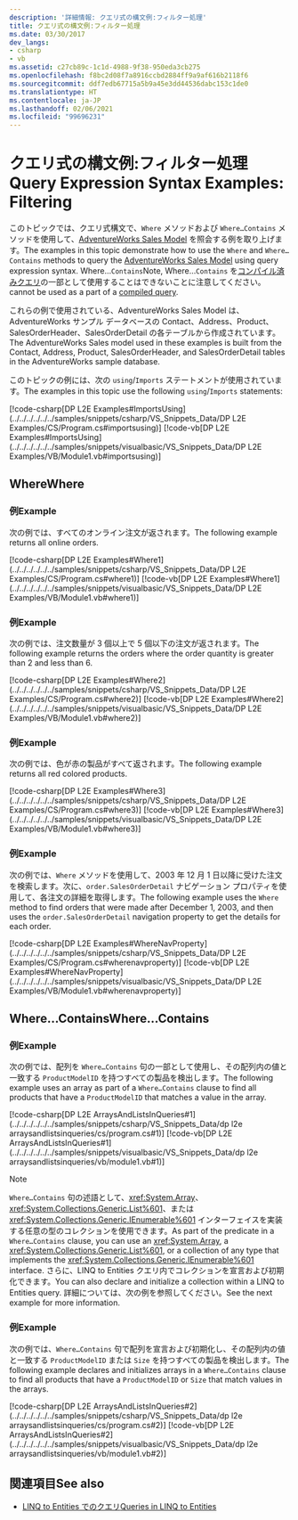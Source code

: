 ```yaml
---
description: '詳細情報: クエリ式の構文例:フィルター処理'
title: クエリ式の構文例:フィルター処理
ms.date: 03/30/2017
dev_langs:
- csharp
- vb
ms.assetid: c27cb89c-1c1d-4988-9f38-950eda3cb275
ms.openlocfilehash: f8bc2d08f7a8916ccbd2884ff9a9af616b2118f6
ms.sourcegitcommit: ddf7edb67715a5b9a45e3dd44536dabc153c1de0
ms.translationtype: HT
ms.contentlocale: ja-JP
ms.lasthandoff: 02/06/2021
ms.locfileid: "99696231"
---
```

# <a name="query-expression-syntax-examples-filtering"></a><span data-ttu-id="a8d0c-103">クエリ式の構文例:フィルター処理</span><span class="sxs-lookup"><span data-stu-id="a8d0c-103">Query Expression Syntax Examples: Filtering</span></span>

<span data-ttu-id="a8d0c-104">このトピックでは、クエリ式構文で、`Where` メソッドおよび `Where…Contains` メソッドを使用して、[AdventureWorks Sales Model](https://github.com/Microsoft/sql-server-samples/releases/tag/adventureworks) を照会する例を取り上げます。</span><span class="sxs-lookup"><span data-stu-id="a8d0c-104">The examples in this topic demonstrate how to use the `Where` and `Where…Contains` methods to query the [AdventureWorks Sales Model](https://github.com/Microsoft/sql-server-samples/releases/tag/adventureworks) using query expression syntax.</span></span> <span data-ttu-id="a8d0c-105">Where…`Contains`</span><span class="sxs-lookup"><span data-stu-id="a8d0c-105">Note, Where…`Contains`</span></span> <span data-ttu-id="a8d0c-106">を[コンパイル済みクエリ](compiled-queries-linq-to-entities.md)の一部として使用することはできないことに注意してください。</span><span class="sxs-lookup"><span data-stu-id="a8d0c-106">cannot be used as a part of a [compiled query](compiled-queries-linq-to-entities.md).</span></span>  
  
 <span data-ttu-id="a8d0c-107">これらの例で使用されている、AdventureWorks Sales Model は、AdventureWorks サンプル データベースの Contact、Address、Product、SalesOrderHeader、SalesOrderDetail の各テーブルから作成されています。</span><span class="sxs-lookup"><span data-stu-id="a8d0c-107">The AdventureWorks Sales model used in these examples is built from the Contact, Address, Product, SalesOrderHeader, and SalesOrderDetail tables in the AdventureWorks sample database.</span></span>  
  
 <span data-ttu-id="a8d0c-108">このトピックの例には、次の `using`/`Imports` ステートメントが使用されています。</span><span class="sxs-lookup"><span data-stu-id="a8d0c-108">The examples in this topic use the following `using`/`Imports` statements:</span></span>  
  
 [!code-csharp[DP L2E Examples#ImportsUsing](../../../../../../samples/snippets/csharp/VS_Snippets_Data/DP L2E Examples/CS/Program.cs#importsusing)]
 [!code-vb[DP L2E Examples#ImportsUsing](../../../../../../samples/snippets/visualbasic/VS_Snippets_Data/DP L2E Examples/VB/Module1.vb#importsusing)]  
  
## <a name="where"></a><span data-ttu-id="a8d0c-109">Where</span><span class="sxs-lookup"><span data-stu-id="a8d0c-109">Where</span></span>  
  
### <a name="example"></a><span data-ttu-id="a8d0c-110">例</span><span class="sxs-lookup"><span data-stu-id="a8d0c-110">Example</span></span>  

 <span data-ttu-id="a8d0c-111">次の例では、すべてのオンライン注文が返されます。</span><span class="sxs-lookup"><span data-stu-id="a8d0c-111">The following example returns all online orders.</span></span>  
  
 [!code-csharp[DP L2E Examples#Where1](../../../../../../samples/snippets/csharp/VS_Snippets_Data/DP L2E Examples/CS/Program.cs#where1)]
 [!code-vb[DP L2E Examples#Where1](../../../../../../samples/snippets/visualbasic/VS_Snippets_Data/DP L2E Examples/VB/Module1.vb#where1)]  
  
### <a name="example"></a><span data-ttu-id="a8d0c-112">例</span><span class="sxs-lookup"><span data-stu-id="a8d0c-112">Example</span></span>  

 <span data-ttu-id="a8d0c-113">次の例では、注文数量が 3 個以上で 5 個以下の注文が返されます。</span><span class="sxs-lookup"><span data-stu-id="a8d0c-113">The following example returns the orders where the order quantity is greater than 2 and less than 6.</span></span>  
  
 [!code-csharp[DP L2E Examples#Where2](../../../../../../samples/snippets/csharp/VS_Snippets_Data/DP L2E Examples/CS/Program.cs#where2)]
 [!code-vb[DP L2E Examples#Where2](../../../../../../samples/snippets/visualbasic/VS_Snippets_Data/DP L2E Examples/VB/Module1.vb#where2)]  
  
### <a name="example"></a><span data-ttu-id="a8d0c-114">例</span><span class="sxs-lookup"><span data-stu-id="a8d0c-114">Example</span></span>  

 <span data-ttu-id="a8d0c-115">次の例では、色が赤の製品がすべて返されます。</span><span class="sxs-lookup"><span data-stu-id="a8d0c-115">The following example returns all red colored products.</span></span>  
  
 [!code-csharp[DP L2E Examples#Where3](../../../../../../samples/snippets/csharp/VS_Snippets_Data/DP L2E Examples/CS/Program.cs#where3)]
 [!code-vb[DP L2E Examples#Where3](../../../../../../samples/snippets/visualbasic/VS_Snippets_Data/DP L2E Examples/VB/Module1.vb#where3)]  
  
### <a name="example"></a><span data-ttu-id="a8d0c-116">例</span><span class="sxs-lookup"><span data-stu-id="a8d0c-116">Example</span></span>  

 <span data-ttu-id="a8d0c-117">次の例では、`Where` メソッドを使用して、2003 年 12 月 1 日以降に受けた注文を検索します。次に、`order.SalesOrderDetail` ナビゲーション プロパティを使用して、各注文の詳細を取得します。</span><span class="sxs-lookup"><span data-stu-id="a8d0c-117">The following example uses the `Where` method to find orders that were made after December 1, 2003, and then uses the `order.SalesOrderDetail` navigation property to get the details for each order.</span></span>  
  
 [!code-csharp[DP L2E Examples#WhereNavProperty](../../../../../../samples/snippets/csharp/VS_Snippets_Data/DP L2E Examples/CS/Program.cs#wherenavproperty)]
 [!code-vb[DP L2E Examples#WhereNavProperty](../../../../../../samples/snippets/visualbasic/VS_Snippets_Data/DP L2E Examples/VB/Module1.vb#wherenavproperty)]  
  
## <a name="wherecontains"></a><span data-ttu-id="a8d0c-118">Where…Contains</span><span class="sxs-lookup"><span data-stu-id="a8d0c-118">Where…Contains</span></span>  
  
### <a name="example"></a><span data-ttu-id="a8d0c-119">例</span><span class="sxs-lookup"><span data-stu-id="a8d0c-119">Example</span></span>  

 <span data-ttu-id="a8d0c-120">次の例では、配列を `Where…Contains` 句の一部として使用し、その配列内の値と一致する `ProductModelID` を持つすべての製品を検出します。</span><span class="sxs-lookup"><span data-stu-id="a8d0c-120">The following example uses an array as part of a `Where…Contains` clause to find all products that have a `ProductModelID` that matches a value in the array.</span></span>  
  
 [!code-csharp[DP L2E ArraysAndListsInQueries#1](../../../../../../samples/snippets/csharp/VS_Snippets_Data/dp l2e arraysandlistsinqueries/cs/program.cs#1)]
 [!code-vb[DP L2E ArraysAndListsInQueries#1](../../../../../../samples/snippets/visualbasic/VS_Snippets_Data/dp l2e arraysandlistsinqueries/vb/module1.vb#1)]  
  
> [!NOTE]
> <span data-ttu-id="a8d0c-121">`Where…Contains` 句の述語として、<xref:System.Array>、<xref:System.Collections.Generic.List%601>、または <xref:System.Collections.Generic.IEnumerable%601> インターフェイスを実装する任意の型のコレクションを使用できます。</span><span class="sxs-lookup"><span data-stu-id="a8d0c-121">As part of the predicate in a `Where…Contains` clause, you can use an <xref:System.Array>, a <xref:System.Collections.Generic.List%601>, or a collection of any type that implements the <xref:System.Collections.Generic.IEnumerable%601> interface.</span></span> <span data-ttu-id="a8d0c-122">さらに、LINQ to Entities クエリ内でコレクションを宣言および初期化できます。</span><span class="sxs-lookup"><span data-stu-id="a8d0c-122">You can also declare and initialize a collection within a LINQ to Entities query.</span></span> <span data-ttu-id="a8d0c-123">詳細については、次の例を参照してください。</span><span class="sxs-lookup"><span data-stu-id="a8d0c-123">See the next example for more information.</span></span>  
  
### <a name="example"></a><span data-ttu-id="a8d0c-124">例</span><span class="sxs-lookup"><span data-stu-id="a8d0c-124">Example</span></span>  

 <span data-ttu-id="a8d0c-125">次の例では、`Where…Contains` 句で配列を宣言および初期化し、その配列内の値と一致する `ProductModelID` または `Size` を持つすべての製品を検出します。</span><span class="sxs-lookup"><span data-stu-id="a8d0c-125">The following example declares and initializes arrays in a `Where…Contains` clause to find all products that have a `ProductModelID` or `Size` that match values in the arrays.</span></span>  
  
 [!code-csharp[DP L2E ArraysAndListsInQueries#2](../../../../../../samples/snippets/csharp/VS_Snippets_Data/dp l2e arraysandlistsinqueries/cs/program.cs#2)]
 [!code-vb[DP L2E ArraysAndListsInQueries#2](../../../../../../samples/snippets/visualbasic/VS_Snippets_Data/dp l2e arraysandlistsinqueries/vb/module1.vb#2)]  
  
## <a name="see-also"></a><span data-ttu-id="a8d0c-126">関連項目</span><span class="sxs-lookup"><span data-stu-id="a8d0c-126">See also</span></span>

- [<span data-ttu-id="a8d0c-127">LINQ to Entities でのクエリ</span><span class="sxs-lookup"><span data-stu-id="a8d0c-127">Queries in LINQ to Entities</span></span>](queries-in-linq-to-entities.md)
